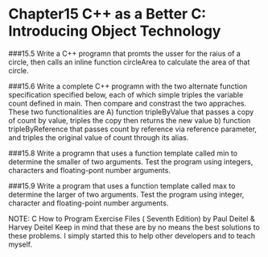 # Chapter15 C++ as a Better C: Introducing Object Technology

###15.5
Write a C++ programn that promts the usser for the raius of a circle, then calls an inline function circleArea to calculate the area of that circle.

###15.6
Write a complete C++ programn with the two alternate function specification specified below, each of which simple triples the variable count defined in main. Then compare and constrast the two appraches. These two functionalities are
A) function tripleByValue that passes a copy of count by value, triples the copy then returns the new value
b) function tripleByReference that passes count by reference via reference parameter, and triples the original value of count through its alias.

###15.8 
Write a programn that uses a function template called min to determine the smaller of two arguments. Test the program using integers, characters and floating-pont number arguments.

###15.9 
Write a program that uses a function template called max to determine the larger of two arguments. Test the program using integer, character and floating-point number arguments.

NOTE:
C How to Program Exercise Files ( Seventh Edition) by Paul Deitel & Harvey Deitel Keep in mind that these are by no means the best solutions to these problems. I simply started this to help other developers and to teach myself.

